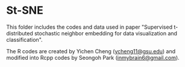 # St-SNE

This folder includes the codes and data used in paper "Supervised t-distributed stochastic neighbor embedding for data visualization and classification".

The R codes are created by Yichen Cheng (ycheng11@gsu.edu) and modified into Rcpp codes by Seongoh Park (inmybrain6@gmail.com).
